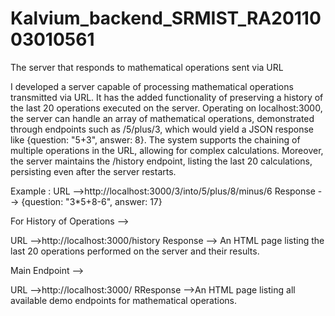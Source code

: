 # Kalvium_backend_SRMIST_RA2011003010561

The server that responds to mathematical operations sent via URL

I developed a server capable of processing mathematical operations transmitted via URL. 
It has the added functionality of preserving a history of the last 20 operations executed on the server.
Operating on localhost:3000, the server can handle an array of mathematical operations, demonstrated through endpoints such as /5/plus/3, 
which would yield a JSON response like {question: "5+3", answer: 8}. 
The system supports the chaining of multiple operations in the URL, allowing for complex calculations. 
Moreover, the server maintains the /history endpoint, listing the last 20 calculations, persisting even after the server restarts.

Example :
URL -->http://localhost:3000/3/into/5/plus/8/minus/6
Response --> {question: "3*5+8-6", answer: 17}


For History of Operations -->

URL -->http://localhost:3000/history
Response --> An HTML page listing the last 20 operations performed on the server and their results.


Main Endpoint -->

URL -->http://localhost:3000/
RResponse -->An HTML page listing all available demo endpoints for mathematical operations.
